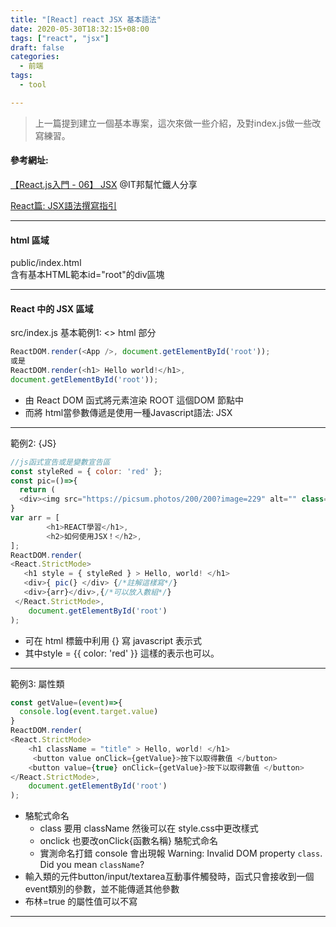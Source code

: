 ```yaml
---
title: "[React] react JSX 基本語法"
date: 2020-05-30T18:32:15+08:00
tags: ["react", "jsx"]
draft: false
categories:
  - 前端
tags:
  - tool

---
```

> 上一篇提到建立一個基本專案，這次來做一些介紹，及對index.js做一些改寫練習。


#### 參考網址:
[【React.js入門 - 06】 JSX](https://ithelp.ithome.com.tw/articles/10216468 "【React.js入門 - 06】 JSX") @IT邦幫忙鐵人分享

[React篇: JSX語法撰寫指引](https://eyesofkids.gitbooks.io/react-basic-zh-tw/content/day18_deeper_jsx/ "React篇: JSX語法撰寫指引")

------------


#### html 區域
public/index.html<br>
含有基本HTML範本id="root"的div區塊<br>

------------


#### React 中的 JSX 區域
src/index.js
基本範例1: <> html 部分
```javascript
ReactDOM.render(<App />, document.getElementById('root'));
或是
ReactDOM.render(<h1> Hello world!</h1>,
document.getElementById('root'));
```
- 由 React DOM 函式將元素渲染 ROOT 這個DOM 節點中
- 而將 html當參數傳遞是使用一種Javascript語法: JSX


------------
範例2: {JS}

```javascript
//js函式宣告或是變數宣告區
const styleRed = { color: 'red' };
const pic=()=>{
  return (
  <div><img src="https://picsum.photos/200/200?image=229" alt="" class="circle-profile"/></div>);
}
var arr = [
        <h1>REACT學習</h1>,
        <h2>如何使用JSX！</h2>,
];
ReactDOM.render(
<React.StrictMode>
   <h1 style = { styleRed } > Hello, world! </h1>
   <div>{ pic(} </div> {/*註解這樣寫*/}
   <div>{arr}</div>,{/*可以放入數組*/}
 </React.StrictMode>,
    document.getElementById('root')
);
```
- 可在 html 標籤中利用 {} 寫 javascript 表示式
- 其中style = {{ color: 'red' }} 這樣的表示也可以。

------------
範例3: 屬性類
```javascript
const getValue=(event)=>{
  console.log(event.target.value)
}
ReactDOM.render(
<React.StrictMode>
    <h1 className = "title" > Hello, world! </h1>
	 <button value onClick={getValue}>按下以取得數值 </button>
    <button value={true} onClick={getValue}>按下以取得數值 </button>
</React.StrictMode>,
    document.getElementById('root')
);
```
- 駱駝式命名
	- class 要用 className 然後可以在 style.css中更改樣式
	- onclick 也要改onClick{函數名稱} 駱駝式命名
	- 實測命名打錯 console 會出現報 Warning: Invalid DOM property `class`. Did you mean `className`?
- 輸入類的元件button/input/textarea互動事件觸發時，函式只會接收到一個event類別的參數，並不能傳遞其他參數
- 布林=true 的屬性值可以不寫

------------






